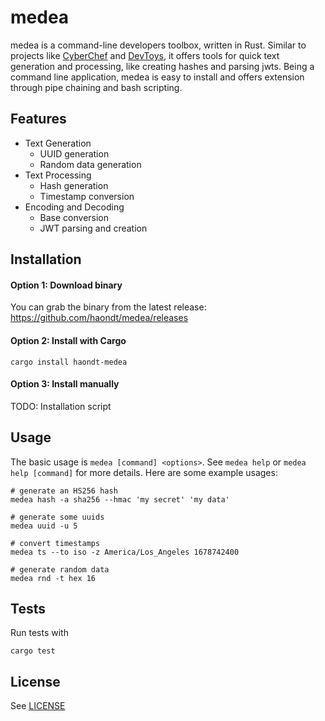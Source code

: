 # medea

medea is a command-line developers toolbox, written in Rust. Similar to projects like [CyberChef](https://github.com/gchq/CyberChef) and [DevToys](https://github.com/veler/DevToys), it offers tools for quick text generation and processing, like creating hashes and parsing jwts. Being a command line application, medea is easy to install and offers extension through pipe chaining and bash scripting.

## Features

- Text Generation
  - UUID generation
  - Random data generation
- Text Processing
  - Hash generation
  - Timestamp conversion
- Encoding and Decoding
  - Base conversion
  - JWT parsing and creation

## Installation


#### Option 1: Download binary

You can grab the binary from the latest release: https://github.com/haondt/medea/releases

#### Option 2: Install with Cargo

```shell
cargo install haondt-medea
```

#### Option 3: Install manually

TODO: Installation script

## Usage

The basic usage is `medea [command] <options>`. See `medea help` or `medea help [command]` for more details. Here are some example usages:

```shell
# generate an HS256 hash
medea hash -a sha256 --hmac 'my secret' 'my data'

# generate some uuids
medea uuid -u 5

# convert timestamps
medea ts --to iso -z America/Los_Angeles 1678742400

# generate random data
medea rnd -t hex 16
```

## Tests

Run tests with

```shell
cargo test
```

## License

See [LICENSE](./LICENSE)


